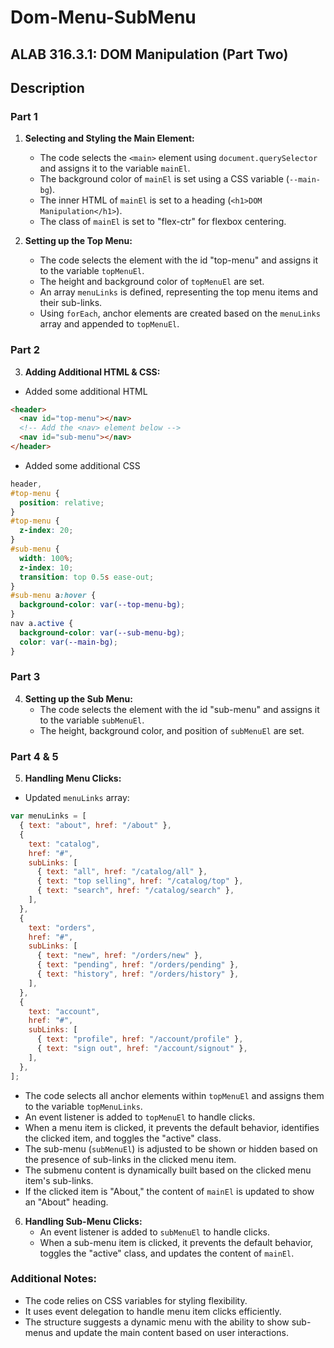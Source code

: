 # Dom-Menu-SubMenu

## ALAB 316.3.1: DOM Manipulation (Part Two)

## Description

### Part 1

1. **Selecting and Styling the Main Element:**

   - The code selects the `<main>` element using `document.querySelector` and assigns it to the variable `mainEl`.
   - The background color of `mainEl` is set using a CSS variable (`--main-bg`).
   - The inner HTML of `mainEl` is set to a heading (`<h1>DOM Manipulation</h1>`).
   - The class of `mainEl` is set to "flex-ctr" for flexbox centering.

2. **Setting up the Top Menu:**
   - The code selects the element with the id "top-menu" and assigns it to the variable `topMenuEl`.
   - The height and background color of `topMenuEl` are set.
   - An array `menuLinks` is defined, representing the top menu items and their sub-links.
   - Using `forEach`, anchor elements are created based on the `menuLinks` array and appended to `topMenuEl`.

### Part 2

3. **Adding Additional HTML & CSS:**

- Added some additional HTML

```html
<header>
  <nav id="top-menu"></nav>
  <!-- Add the <nav> element below -->
  <nav id="sub-menu"></nav>
</header>
```

- Added some additional CSS

```css
header,
#top-menu {
  position: relative;
}
#top-menu {
  z-index: 20;
}
#sub-menu {
  width: 100%;
  z-index: 10;
  transition: top 0.5s ease-out;
}
#sub-menu a:hover {
  background-color: var(--top-menu-bg);
}
nav a.active {
  background-color: var(--sub-menu-bg);
  color: var(--main-bg);
}
```

### Part 3

4. **Setting up the Sub Menu:**
   - The code selects the element with the id "sub-menu" and assigns it to the variable `subMenuEl`.
   - The height, background color, and position of `subMenuEl` are set.

### Part 4 & 5

5. **Handling Menu Clicks:**

- Updated `menuLinks` array:

```javascript
var menuLinks = [
  { text: "about", href: "/about" },
  {
    text: "catalog",
    href: "#",
    subLinks: [
      { text: "all", href: "/catalog/all" },
      { text: "top selling", href: "/catalog/top" },
      { text: "search", href: "/catalog/search" },
    ],
  },
  {
    text: "orders",
    href: "#",
    subLinks: [
      { text: "new", href: "/orders/new" },
      { text: "pending", href: "/orders/pending" },
      { text: "history", href: "/orders/history" },
    ],
  },
  {
    text: "account",
    href: "#",
    subLinks: [
      { text: "profile", href: "/account/profile" },
      { text: "sign out", href: "/account/signout" },
    ],
  },
];
```

- The code selects all anchor elements within `topMenuEl` and assigns them to the variable `topMenuLinks`.
- An event listener is added to `topMenuEl` to handle clicks.
- When a menu item is clicked, it prevents the default behavior, identifies the clicked item, and toggles the "active" class.
- The sub-menu (`subMenuEl`) is adjusted to be shown or hidden based on the presence of sub-links in the clicked menu item.
- The submenu content is dynamically built based on the clicked menu item's sub-links.
- If the clicked item is "About," the content of `mainEl` is updated to show an "About" heading.

6. **Handling Sub-Menu Clicks:**
   - An event listener is added to `subMenuEl` to handle clicks.
   - When a sub-menu item is clicked, it prevents the default behavior, toggles the "active" class, and updates the content of `mainEl`.

### Additional Notes:

- The code relies on CSS variables for styling flexibility.
- It uses event delegation to handle menu item clicks efficiently.
- The structure suggests a dynamic menu with the ability to show sub-menus and update the main content based on user interactions.
